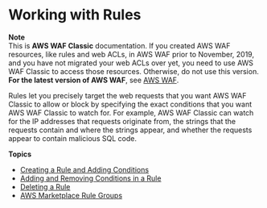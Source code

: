 # Working with Rules<a name="classic-web-acl-rules"></a>

**Note**  
This is **AWS WAF Classic** documentation\. If you created AWS WAF resources, like rules and web ACLs, in AWS WAF prior to November, 2019, and you have not migrated your web ACLs over yet, you need to use AWS WAF Classic to access those resources\. Otherwise, do not use this version\.  
**For the latest version of AWS WAF**, see [AWS WAF](waf-chapter.md)\. 

Rules let you precisely target the web requests that you want AWS WAF Classic to allow or block by specifying the exact conditions that you want AWS WAF Classic to watch for\. For example, AWS WAF Classic can watch for the IP addresses that requests originate from, the strings that the requests contain and where the strings appear, and whether the requests appear to contain malicious SQL code\.

**Topics**
+ [Creating a Rule and Adding Conditions](classic-web-acl-rules-creating.md)
+ [Adding and Removing Conditions in a Rule](classic-web-acl-rules-editing.md)
+ [Deleting a Rule](classic-web-acl-rules-deleting.md)
+ [AWS Marketplace Rule Groups](classic-waf-managed-rule-groups.md)
